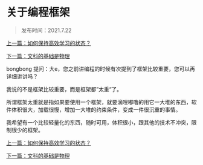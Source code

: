 # 关于编程框架

> 发布时间：2021.7.22

[上一篇：如何保持高效学习的状态？ ](/education/article77)

[下一篇：文科的基础是物理 ](/education/article79)



bongbong 提问：大e，您之前讲编程的时候有次提到了框架比较重要，您可以再详细讲讲吗？

我说的不是框架比较重要，而是框架都”太重“了。

所谓框架太重就是指如果要使用一个框架，就要滴哩嘟噜的用它一大堆的东西，软件体积很大，加载很慢，增加一大堆的约束条件，变成一件很沉重的事情。

我希望有一个比较轻量化的东西，随时可用，体积很小，跟其他的技术不冲突，限制很少的框架。



[上一篇：如何保持高效学习的状态？ ](/education/article77)

[下一篇：文科的基础是物理 ](/education/article79)
